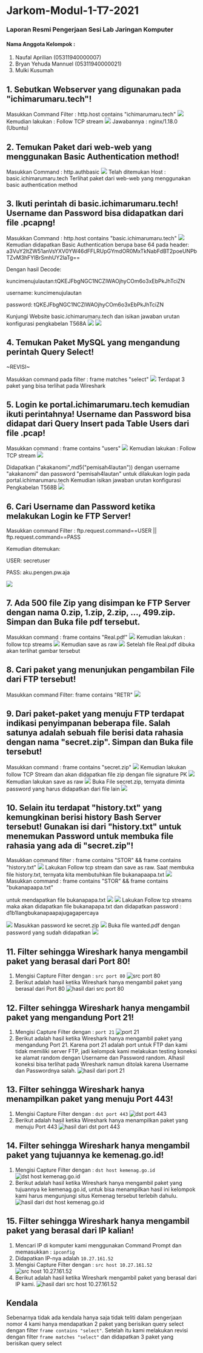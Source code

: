 # Jarkom-Modul-1-T7-2021
### Laporan Resmi Pengerjaan Sesi Lab Jaringan Komputer

#### Nama Anggota Kelompok :
1. Naufal Aprilian (05311940000007)
2. Bryan Yehuda Mannuel (05311940000021)
3. Mulki Kusumah

## 1. Sebutkan Webserver yang digunakan pada "ichimarumaru.tech"!

Masukkan Command Filter : http.host contains "ichimarumaru.tech"
![](images/1-1.png)
Kemudian lakukan : Follow TCP stream
![](images/1.png)
Jawabannya : nginx/1.18.0 (Ubuntu)

## 2. Temukan Paket dari web-web yang menggunakan Basic Authentication method!

Masukkan Command : http.authbasic
![](images/2-1.png)
Telah ditemukan Host : basic.ichimarumaru.tech
Terlihat paket dari web-web yang menggunakan basic authentication method

## 3. Ikuti perintah di basic.ichimarumaru.tech! Username dan Password bisa didapatkan dari file .pcapng!

Masukkan Command : http.host contains "basic.ichimarumaru.tech"
![](images/3.png)
Kemudian didapatkan Basic Authentication berupa base 64 pada header:
a3VuY2ltZW51anVsYXV0YW46dFFLRUpGYmdOR0MxTkNabFdBT2poeUNPbTZvM3hFYlBrSmhUY2laTg==

Dengan hasil Decode:

kuncimenujulautan:tQKEJFbgNGC1NCZlWAOjhyCOm6o3xEbPkJhTciZN

username: kuncimenujulautan

password: tQKEJFbgNGC1NCZlWAOjhyCOm6o3xEbPkJhTciZN

Kunjungi Website basic.ichimarumaru.tech 
dan isikan jawaban urutan konfigurasi pengkabelan T568A
![](images/3-1.png)
![](images/3-2.png)

## 4. Temukan Paket MySQL yang mengandung perintah Query Select!
~REVISI~

Masukkan command pada filter : frame matches "select"
![](images/4.png)
Terdapat 3 paket yang bisa terlihat pada Wireshark

## 5. Login ke portal.ichimarumaru.tech kemudian ikuti perintahnya! Username dan Password bisa didapat dari Query Insert pada Table Users dari file .pcap!

Masukkan command : frame contains "users"
![](images/5-1.png)
Kemudian lakukan : Follow TCP stream
![](images/5-2.png)

Didapatkan ("akakanomi",md5("pemisah4lautan")) dengan username "akakanomi" dan password "pemisah4lautan" untuk dilakukan login pada portal.ichimarumaru.tech
Kemudian isikan jawaban urutan konfigurasi Pengkabelan T568B
![](images/5-3.png)

## 6. Cari Username dan Password ketika melakukan Login ke FTP Server!
Masukkan command Filter : ftp.request.command==USER || ftp.request.command==PASS

Kemudian ditemukan:

USER: secretuser

PASS: aku.pengen.pw.aja

![](images/6.png)
## 7. Ada 500 file Zip yang disimpan ke FTP Server dengan nama 0.zip, 1.zip, 2.zip, ..., 499.zip. Simpan dan Buka file pdf tersebut.
Masukkan command : frame contains "Real.pdf"
![](images/7-dulu.png)
Kemudian lakukan : follow tcp streams
![](images/7.png)
Kemudian save as raw
![](images/7-real.png)
Setelah file Real.pdf dibuka akan terlihat gambar tersebut

## 8. Cari paket yang menunjukan pengambilan File dari FTP tersebut!
Masukkan command Filter: frame contains "RETR"
![](images/8-asli.png)
## 9. Dari paket-paket yang menuju FTP terdapat indikasi penyimpanan beberapa file. Salah satunya adalah sebuah file berisi data rahasia dengan nama "secret.zip". Simpan dan Buka file tersebut!
Masukkan command : frame contains "secret.zip"
![](images/9.png)
Kemudian lakukan follow TCP Stream dan akan didapatkan file zip dengan file signature PK
![](images/9-1.png)
Kemudian lakukan save as raw
![](images/9-2.png)
Buka File secret.zip, ternyata diminta password yang harus didapatkan dari file lain
![](images/9-3.png)
## 10. Selain itu terdapat "history.txt" yang kemungkinan berisi history Bash Server tersebut! Gunakan isi dari "history.txt" untuk menemukan Password untuk membuka file rahasia yang ada di "secret.zip"!
Masukkan command filter : frame contains "STOR" && frame contains "history.txt"
![](images/10.png)
Lakukan Follow tcp stream dan save as raw. Saat membuka file history.txt, ternyata kita membutuhkan file bukanapaapa.txt
![](images/10-3.png)
Masukkan command : frame contains "STOR" && frame contains "bukanapaapa.txt"

untuk mendapatkan file bukanapapa.txt
![](images/10-1.png)
![](images/10-2.png)
Lakukan Follow tcp streams maka akan didapatkan file bukanapapa.txt
dan didapatkan password : d1b1langbukanapaapajugagapercaya

![](images/10-4.png)
Masukkan password ke secret.zip
![](images/10-5.png)
Buka file wanted.pdf dengan password yang sudah didapatkan
![](images/10-6.png)
## 11. Filter sehingga Wireshark hanya mengambil paket yang berasal dari Port 80!

1. Mengisi Capture Filter dengan : `src port 80`
![src port 80](https://github.com/BryanYehuda/Jarkom-Modul-1-T7-2021/blob/main/images/11-1.png?raw=true)
2. Berikut adalah hasil ketika Wireshark hanya mengambil paket yang berasal dari Port 80
![hasil dari src port 80](https://github.com/BryanYehuda/Jarkom-Modul-1-T7-2021/blob/main/images/11.png?raw=true)

## 12. Filter sehingga Wireshark hanya mengambil paket yang mengandung Port 21!

1. Mengisi Capture Filter dengan : `port 21`
![port 21](https://github.com/BryanYehuda/Jarkom-Modul-1-T7-2021/blob/main/images/12.png?raw=true)
2. Berikut adalah hasil ketika Wireshark hanya mengambil paket yang mengandung Port 21. Karena port 21 adalah port untuk FTP dan kami tidak memiliki server FTP, jadi kelompok kami melakukan testing koneksi ke alamat random dengan Username dan Password random. Alhasil koneksi bisa terlihat pada Wireshark namun ditolak karena Username dan Passwordnya salah.
![hasil dari port 21](https://github.com/BryanYehuda/Jarkom-Modul-1-T7-2021/blob/main/images/12-bukti.png?raw=true)

## 13. Filter sehingga Wireshark hanya menampilkan paket yang menuju Port 443!

1. Mengisi Capture Filter dengan : `dst port 443`
![dst port 443](https://github.com/BryanYehuda/Jarkom-Modul-1-T7-2021/blob/main/images/13.png?raw=true)
2. Berikut adalah hasil ketika Wireshark hanya menampilkan paket yang menuju Port 443
![hasil dari dst port 443](https://github.com/BryanYehuda/Jarkom-Modul-1-T7-2021/blob/main/images/13-bukti.png?raw=true)

## 14. Filter sehingga Wireshark hanya mengambil paket yang tujuannya ke kemenag.go.id!

1. Mengisi Capture Filter dengan : `dst host kemenag.go.id`
![dst host kemenag.go.id](https://github.com/BryanYehuda/Jarkom-Modul-1-T7-2021/blob/main/images/14.png?raw=true)
2. Berikut adalah hasil ketika Wireshark hanya mengambil paket yang tujuannya ke kemenag.go.id, untuk bisa menampilkan hasil ini kelompok kami harus mengunjungi situs Kemenag tersebut terlebih dahulu.
![hasil dari dst host kemenag.go.id](https://github.com/BryanYehuda/Jarkom-Modul-1-T7-2021/blob/main/images/14-hasil.png?raw=true)

## 15. Filter sehingga Wireshark hanya mengambil paket yang berasal dari IP kalian!

1. Mencari IP di komputer kami menggunakan Command Prompt dan memasukkan : `ipconfig`
2. Didapatkan IP-nya adalah `10.27.161.52`
3. Mengisi Capture Filter dengan : `src host 10.27.161.52`
![src host 10.27.161.52](https://github.com/BryanYehuda/Jarkom-Modul-1-T7-2021/blob/main/images/15.png?raw=true)
4. Berikut adalah hasil ketika Wireshark mengambil paket yang berasal dari IP kami.
![hasil dari src host 10.27.161.52](https://github.com/BryanYehuda/Jarkom-Modul-1-T7-2021/blob/main/images/15-bukti.png?raw=true)

## Kendala
Sebenarnya tidak ada kendala hanya saja tidak teliti dalam pengerjaan nomor 4 kami hanya mendapatkan 2 paket yang berisikan query select dengan filter `frame contains "select"`. Setelah itu kami melakukan revisi dengan filter `frame matches "select"` dan didapatkan 3 paket yang berisikan query select